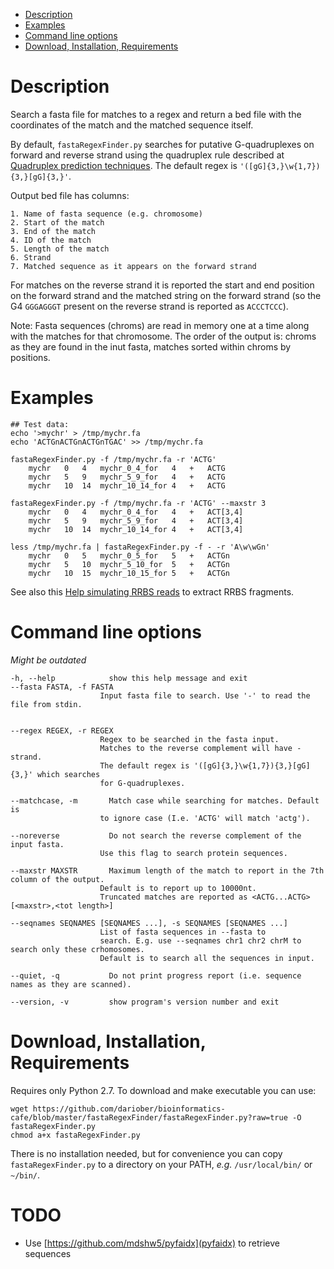 <!-- MarkdownTOC -->

- [Description](#description)
- [Examples](#examples)
- [Command line options](#command-line-options)
- [Download, Installation, Requirements](#download-installation-requirements)

<!-- /MarkdownTOC -->

Description
===========

Search a fasta file for matches to a regex and return a bed file with the
coordinates of the match and the matched sequence itself.

By default, `fastaRegexFinder.py` searches for putative G-quadruplexes on
forward and reverse strand using the quadruplex rule described at 
[Quadruplex prediction techniques](http://en.wikipedia.org/wiki/G-quadruplex#Quadruplex_prediction_techniques).
The default regex is `'([gG]{3,}\w{1,7}){3,}[gG]{3,}'`.

Output bed file has columns:

```
1. Name of fasta sequence (e.g. chromosome)
2. Start of the match
3. End of the match
4. ID of the match
5. Length of the match
6. Strand 
7. Matched sequence as it appears on the forward strand
```

For matches on the reverse strand it is reported the start and end position on
the forward strand and the matched string on the forward strand (so the G4
`GGGAGGGT` present on the reverse strand is reported as `ACCCTCCC`).

Note: Fasta sequences (chroms) are read in memory one at a time along with the
matches for that chromosome. The order of the output is: chroms as they are
found in the inut fasta, matches sorted within chroms by positions.

Examples
========

```
## Test data:
echo '>mychr' > /tmp/mychr.fa
echo 'ACTGnACTGnACTGnTGAC' >> /tmp/mychr.fa

fastaRegexFinder.py -f /tmp/mychr.fa -r 'ACTG'
    mychr   0   4   mychr_0_4_for   4   +   ACTG
    mychr   5   9   mychr_5_9_for   4   +   ACTG
    mychr   10  14  mychr_10_14_for 4   +   ACTG

fastaRegexFinder.py -f /tmp/mychr.fa -r 'ACTG' --maxstr 3
    mychr   0   4   mychr_0_4_for   4   +   ACT[3,4]
    mychr   5   9   mychr_5_9_for   4   +   ACT[3,4]
    mychr   10  14  mychr_10_14_for 4   +   ACT[3,4]

less /tmp/mychr.fa | fastaRegexFinder.py -f - -r 'A\w\wGn'
    mychr   0   5   mychr_0_5_for   5   +   ACTGn
    mychr   5   10  mychr_5_10_for  5   +   ACTGn
    mychr   10  15  mychr_10_15_for 5   +   ACTGn
```

See also this [Help simulating RRBS reads](https://www.biostars.org/p/143845/) to 
extract RRBS fragments.

Command line options
====================

*Might be outdated*

```
-h, --help            show this help message and exit
--fasta FASTA, -f FASTA
                    Input fasta file to search. Use '-' to read the file from stdin.
                                                       
                                       
--regex REGEX, -r REGEX
                    Regex to be searched in the fasta input.
                    Matches to the reverse complement will have - strand.
                    The default regex is '([gG]{3,}\w{1,7}){3,}[gG]{3,}' which searches
                    for G-quadruplexes.                                   
                                       
--matchcase, -m       Match case while searching for matches. Default is
                    to ignore case (I.e. 'ACTG' will match 'actg').
                                       
--noreverse           Do not search the reverse complement of the input fasta.
                    Use this flag to search protein sequences.                                   
                                       
--maxstr MAXSTR       Maximum length of the match to report in the 7th column of the output.
                    Default is to report up to 10000nt.
                    Truncated matches are reported as <ACTG...ACTG>[<maxstr>,<tot length>]
                                       
--seqnames SEQNAMES [SEQNAMES ...], -s SEQNAMES [SEQNAMES ...]
                    List of fasta sequences in --fasta to
                    search. E.g. use --seqnames chr1 chr2 chrM to search only these crhomosomes.
                    Default is to search all the sequences in input.
                                       
--quiet, -q           Do not print progress report (i.e. sequence names as they are scanned).                                   
                                       
--version, -v         show program's version number and exit
```

Download, Installation, Requirements
====================================

Requires only Python 2.7. To download and make executable you can use:

```
wget https://github.com/dariober/bioinformatics-cafe/blob/master/fastaRegexFinder/fastaRegexFinder.py?raw=true -O fastaRegexFinder.py
chmod a+x fastaRegexFinder.py
```

There is no installation needed, but for convenience you can copy ` fastaRegexFinder.py`
to a directory on your PATH, *e.g.* `/usr/local/bin/` or `~/bin/`.


TODO
====

* Use [https://github.com/mdshw5/pyfaidx](pyfaidx) to retrieve sequences



